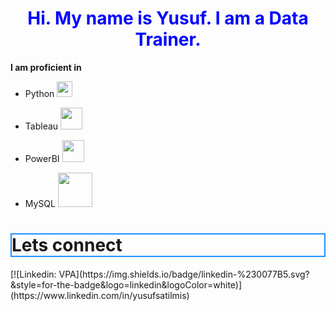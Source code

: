 <h1 style="color:blue;text-align:center"> Hi. My name is Yusuf. I am a Data Trainer.</h1>

<b>I am proficient in</b>

* Python <img src="https://github.com/yusufsjustit/yusufsjustit/assets/125282550/47d61395-144d-46aa-ae82-58b259cd9b70" width="25" height="25">

* Tableau <img src="https://github.com/yusufsjustit/yusufsjustit/assets/125282550/9005adc8-3771-428e-84b5-dfb116ae45b9" width="35" height="35">

* PowerBI <img src="https://github.com/yusufsjustit/yusufsjustit/assets/125282550/ea008f24-5357-4cfe-b430-3a99b6050b92" width="35" height="35">

* MySQL <img src="https://github.com/yusufsjustit/yusufsjustit/assets/125282550/55296a62-2cb7-4848-b87d-b05069b25b8f" width="55" height="55">

<h1 style="border:2px solid DodgerBlue;">Lets connect</h1>
[![Linkedin: VPA](https://img.shields.io/badge/linkedin-%230077B5.svg?&style=for-the-badge&logo=linkedin&logoColor=white)](https://www.linkedin.com/in/yusufsatilmis)

